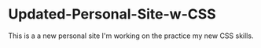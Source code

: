 # Updated-Personal-Site-w-CSS
This is a a new personal site I'm working on the practice my new CSS skills.
